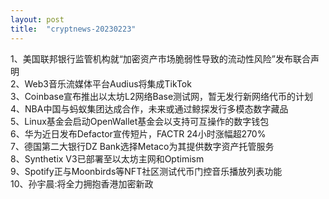 ```yaml
---
layout: post
title:  "cryptnews-20230223"
---
```

1、美国联邦银行监管机构就“加密资产市场脆弱性导致的流动性风险”发布联合声明  
2、Web3音乐流媒体平台Audius将集成TikTok  
3、Coinbase宣布推出以太坊L2网络Base测试网，暂无发行新网络代币的计划  
4、NBA中国与蚂蚁集团达成合作，未来或通过鲸探发行多模态数字藏品  
5、Linux基金会启动OpenWallet基金会以支持可互操作的数字钱包  
6、华为近日发布Defactor宣传短片，FACTR 24小时涨幅超270%  
7、德国第二大银行DZ Bank选择Metaco为其提供数字资产托管服务  
8、Synthetix V3已部署至以太坊主网和Optimism  
9、Spotify正与Moonbirds等NFT社区测试代币门控音乐播放列表功能  
10、孙宇晨:将全力拥抱香港加密新政  
